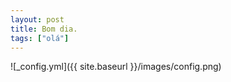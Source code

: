 ```yaml
---
layout: post
title: Bom dia.
tags: ["olá"]
---
```




![_config.yml]({{ site.baseurl }}/images/config.png)

